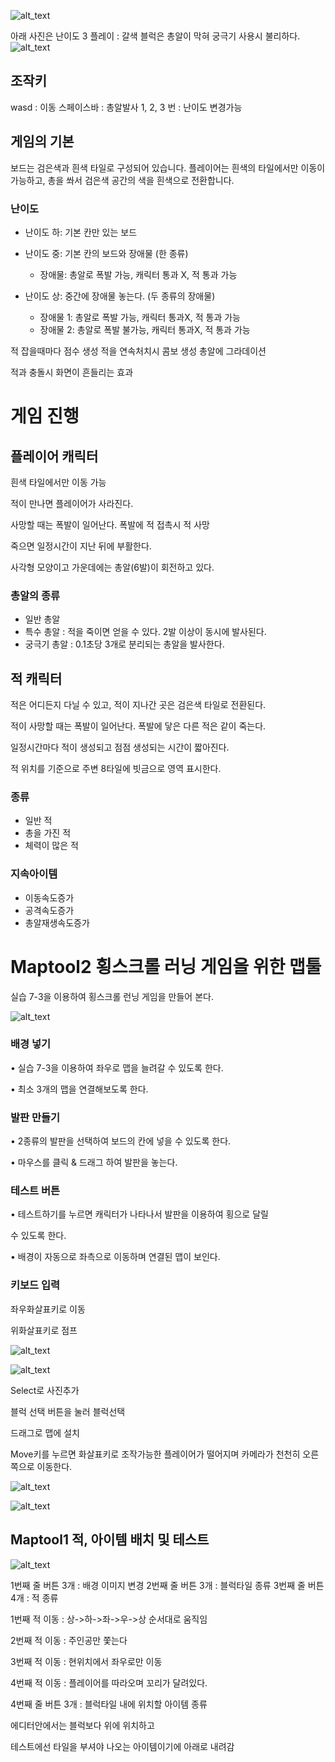 ![alt_text](images/image4.gif "image_tooltip")


아래 사진은 난이도 3 플레이 : 갈색 블럭은 총알이 막혀 궁극기 사용시 불리하다.
![alt_text](images/image8.gif "image_tooltip")

## 조작키

wasd        : 이동
스페이스바   : 총알발사
1, 2, 3 번  : 난이도 변경가능

## 게임의 기본

보드는 검은색과 흰색 타일로 구성되어 있습니다.
플레이어는 흰색의 타일에서만 이동이 가능하고, 총을 쏴서 검은색 공간의 색을 흰색으로 전환합니다.

### 난이도

- 난이도 하: 기본 칸만 있는 보드
- 난이도 중: 기본 칸의 보드와 장애물 (한 종류)
  - 장애물: 총알로 폭발 가능, 캐릭터 통과 X, 적 통과 가능

- 난이도 상: 중간에 장애물 놓는다. (두 종류의 장애물)
  - 장애물 1: 총알로 폭발 가능, 캐릭터 통과X, 적 통과 가능
  - 장애물 2: 총알로 폭발 불가능, 캐릭터 통과X, 적 통과 가능

적 잡을때마다 점수 생성
적을 연속처치시 콤보 생성
총알에 그라데이션


적과 충돌시 화면이 흔들리는 효과

# 게임 진행


## 플레이어 캐릭터


흰색 타일에서만 이동 가능


적이 만나면 플레이어가 사라진다.


사망할 때는 폭발이 일어난다. 폭발에 적 접촉시 적 사망


죽으면 일정시간이 지난 뒤에 부활한다.


사각형 모양이고 가운데에는 총알(6발)이 회전하고 있다.


### 총알의 종류

- 일반 총알
- 특수 총알 : 적을 죽이면 얻을 수 있다. 2발 이상이 동시에 발사된다.
- 궁극기 총알 : 0.1초당 3개로 분리되는 총알을 발사한다.


## 적 캐릭터


적은 어디든지 다닐 수 있고, 적이 지나간 곳은 검은색 타일로 전환된다.


적이 사망할 때는 폭발이 일어난다. 폭발에 닿은 다른 적은 같이 죽는다.


일정시간마다 적이 생성되고 점점 생성되는 시간이 짧아진다.

적 위치를 기준으로 주변 8타일에 빗금으로 영역 표시한다.

### 종류

- 일반 적
- 총을 가진 적
- 체력이 많은 적


### 지속아이템

- 이동속도증가
- 공격속도증가
- 총알재생속도증가


# Maptool2 횡스크롤 러닝 게임을 위한 맵툴

실습 7-3을 이용하여 횡스크롤 런닝 게임을 만들어 본다.



![alt_text](images/image2.gif "image_tooltip")



### 배경 넣기


• 실습 7-3을 이용하여 좌우로 맵을 늘려갈 수 있도록 한다.


• 최소 3개의 맵을 연결해보도록 한다.


### 발판 만들기


• 2종류의 발판을 선택하여 보드의 칸에 넣을 수 있도록 한다.


• 마우스를 클릭 & 드래그 하여 발판을 놓는다.


### 테스트 버튼


• 테스트하기를 누르면 캐릭터가 나타나서 발판을 이용하여 횡으로 달릴


수 있도록 한다.


• 배경이 자동으로 좌측으로 이동하며 연결된 맵이 보인다.


### 키보드 입력


좌우화살표키로 이동


위화살표키로 점프





![alt_text](images/image7.png "image_tooltip")




![alt_text](images/image3.png "image_tooltip")


Select로 사진추가

블럭 선택 버튼을 눌러 블럭선택

드래그로 맵에 설치

Move키를 누르면 화살표키로 조작가능한 플레이어가 떨어지며 카메라가 천천히 오른쪽으로 이동한다.




![alt_text](images/image6.png "image_tooltip")



![alt_text](images/image1.png "image_tooltip")



## Maptool1 적, 아이템 배치 및 테스트




![alt_text](images/image5.gif "image_tooltip")


1번째 줄 버튼 3개 : 배경 이미지 변경
2번째 줄 버튼 3개 : 블럭타일 종류
3번째 줄 버튼 4개 : 적 종류


1번째 적 이동 : 상->하->좌->우->상 순서대로 움직임


2번째 적 이동 : 주인공만 쫓는다


3번째 적 이동 : 현위치에서 좌우로만 이동


4번째 적 이동 : 플레이어를 따라오며 꼬리가 달려있다.

4번째 줄 버튼 3개 : 블럭타일 내에 위치할 아이템 종류

에디터안에서는 블럭보다 위에 위치하고

테스트에선 타일을 부셔야 나오는 아이템이기에 아래로 내려감



<!-- Docs to Markdown version 1.0β17 -->